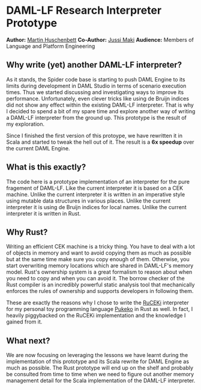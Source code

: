 # DAML-LF Research Interpreter Prototype

**Author:** [Martin Huschenbett](email:martin.huschenbett@digitalasset.com)
**Co-Author:** [Jussi Maki](email:jussi.maki@digitalasset.com)
**Audience:** Members of Language and Platform Engineering


## Why write (yet) another DAML-LF interpreter?

As it stands, the Spider code base is starting to push DAML Engine to its
limits during development in DAML Studio in terms of scenario execution times.
Thus we started discussing and investigating ways to improve its performance.
Unfortunately, even clever tricks like using de Bruijn indices did not show
any effect within the existing DAML-LF interpreter. That is why I decided
to spend a bit of my spare time and explore another way of writing a DAML-LF
interpreter from the ground up. This prototype is the result of my exploration.

Since I finished the first version of this protoype, we have rewritten it in
Scala and started to tweak the hell out of it. The result is a **6x speedup**
over the current DAML Engine.


## What is this exactly?

The code here is a prototype implementation of an interpreter for the pure
fragement of DAML-LF. Like the current interpreter it is based on a CEK
machine. Unlike the current interpreter it is written in an imperative
style using mutable data structures in various places. Unlike the current
interpreter it is using de Bruijn indices for local names. Unlike the current
interpreter it is written in Rust.


## Why Rust?

Writing an efficient CEK machine is a tricky thing. You have to deal with a
lot of objects in memory and want to avoid copying them as much as possible
but at the same time make sure you copy enough of them. Otherwise, you start
overwriting memory locations which are shared in DAML-LF's memory model.
Rust's ownership system is a great formalism to reason about when you need
to copy and when you can avoid it. The borrow checker of the Rust compiler
is an incredibly powerful static analysis tool that mechanically enforces
the rules of ownership and supports developers in following them.

These are exactly the reasons why I chose to write the
[RuCEKi](https://github.com/hurryabit/ruceki) interpreter for my personal
toy programming language [Pukeko](https://github.com/hurryabit/pukeko) in
Rust as well. In fact, I heavily piggybacked on the RuCEKi implementation
and the knowledge I gained from it.


## What next?

We are now focusing on leveraging the lessons we have learnt during the
implementation of this prototype and its Scala rewrite for DAML Engine as
much as possible. The Rust prototype will end up on the shelf and probably
be consulted from time to time when we need to figure out another memory
management detail for the Scala implementation of the DAML-LF interpreter.
